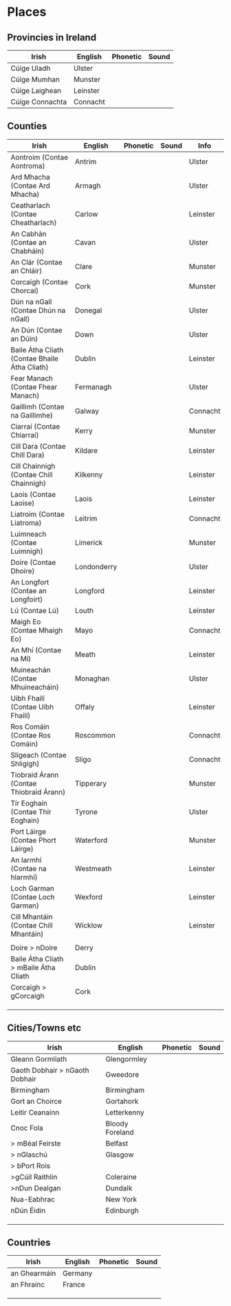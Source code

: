 # Places

## Provincies in Ireland


|Irish|English|Phonetic|Sound|
|------|-------|--------|-----|
|Cúige Uladh|Ulster
|Cúige Mumhan|Munster
|Cúige Laighean|Leinster
|Cúige Connachta|Connacht

## Counties
|Irish|English|Phonetic|Sound|Info|
|------|-------|--------|-----|----|
|Aontroim (Contae Aontroma)|Antrim|||Ulster
|Ard Mhacha (Contae Ard Mhacha)|Armagh|||Ulster
|Ceatharlach (Contae Cheatharlach)|Carlow|||Leinster
|An Cabhán (Contae an Chabháin)|Cavan|||Ulster
|An Clár (Contae an Chláir)|Clare|||Munster
|Corcaigh (Contae Chorcaí)|Cork|||Munster
|Dún na nGall (Contae Dhún na nGall)|Donegal|||Ulster
|An Dún (Contae an Dúin)|Down|||Ulster
|Baile Átha Cliath (Contae Bhaile Átha Cliath)|Dublin|||Leinster
|Fear Manach (Contae Fhear Manach)|Fermanagh|||Ulster
|Gaillimh (Contae na Gaillimhe)|Galway|||Connacht
|Ciarraí (Contae Chiarraí)|Kerry|||Munster
|Cill Dara (Contae Chill Dara)|Kildare|||Leinster
|Cill Chainnigh (Contae Chill Chainnigh)|Kilkenny|||Leinster
|Laois (Contae Laoise)|Laois|||Leinster
|Liatroim (Contae Liatroma)|Leitrim|||Connacht
|Luimneach (Contae Luimnigh)|Limerick|||Munster
|Doire (Contae Dhoire)|Londonderry|||Ulster
|An Longfort (Contae an Longfoirt)|Longford|||Leinster
|Lú (Contae Lú)|Louth|||Leinster
|Maigh Eo (Contae Mhaigh Eo)|Mayo|||Connacht
|An Mhí (Contae na Mí)|Meath|||Leinster
|Muineachán (Contae Mhuineacháin)|Monaghan|||Ulster
|Uíbh Fhailí (Contae Uíbh Fhailí)|Offaly|||Leinster
|Ros Comáin (Contae Ros Comáin)|Roscommon|||Connacht
|Sligeach (Contae Shligigh)|Sligo|||Connacht
|Tiobraid Árann (Contae Thiobraid Árann)|Tipperary|||Munster
|Tír Eoghain (Contae Thír Eoghain)|Tyrone|||Ulster
|Port Láirge (Contae Phort Láirge)|Waterford|||Munster
|An Iarmhí (Contae na hIarmhí)|Westmeath|||Leinster
|Loch Garman (Contae Loch Garman)|Wexford|||Leinster
|Cill Mhantáin (Contae Chill Mhantáin)|Wicklow|||Leinster
||
|Doire > nDoire|Derry||
|Baile Átha Cliath > mBaile Átha Cliath|Dublin||
|Corcaigh > gCorcaigh|Cork||
||||
||||
||||


## Cities/Towns etc
|Irish|English|Phonetic|Sound|
|------|-------|--------|-----|
|Gleann Gormliath|Glengormley||
|Gaoth Dobhair > nGaoth Dobhair|Gweedore||
|Birmingham|Birmingham||
|Gort an Choirce|Gortahork||
|Leitir Ceanainn|Letterkenny||
|Cnoc Fola|Bloody Foreland||
| > mBéal Feirste|Belfast||
|> nGlaschú|Glasgow||
|> bPort Rois|||
|>gCúil Raithlin|Coleraine||
|>nDun Dealgan|Dundalk||
|Nua-Eabhrac|New York||
|nDún Éidin|Edinburgh||
||||
||||
||||




## Countries
|Irish|English|Phonetic|Sound|
|------|-------|--------|-----|
|an Ghearmáin|Germany||
|an Fhrainc|France||
||||
||||
||||
